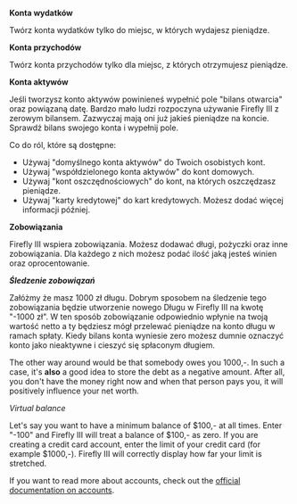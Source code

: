 **Konta wydatków**

Twórz konta wydatków tylko do miejsc, w których wydajesz pieniądze.

**Konta przychodów**

Twórz konta przychodów tylko dla miejsc, z których otrzymujesz pieniądze.

**Konta aktywów**

Jeśli tworzysz konto aktywów powinieneś wypełnić pole "bilans otwarcia" oraz powiązaną datę. Bardzo mało ludzi rozpoczyna używanie Firefly III z zerowym bilansem. Zazwyczaj mają oni już jakieś pieniądze na koncie. Sprawdź bilans swojego konta i wypełnij pole.

Co do ról, które są dostępne:

- Używaj "domyślnego konta aktywów" do Twoich osobistych kont.
- Używaj "współdzielonego konta aktywów" do kont domowych.
- Używaj "kont oszczędnościowych" do kont, na których oszczędzasz pieniądze.
- Używaj "karty kredytowej" do kart kredytowych. Możesz dodać więcej informacji później.

**Zobowiązania**

Firefly III wspiera zobowiązania. Możesz dodawać długi, pożyczki oraz inne zobowiązania. Dla każdego z nich możesz podać ilość jaką jesteś winien oraz oprocentowanie.

***Śledzenie zobowiązań***

Załóżmy że masz 1000 zł długu. Dobrym sposobem na śledzenie tego zobowiązania będzie utworzenie nowego Długu w Firefly III na kwotę "-1000 zł". W ten sposób zobowiązanie odpowiednio wpłynie na twoją wartość netto a ty będziesz mógł przelewać pieniądze na konto długu w ramach spłaty. Kiedy bilans konta wyniesie zero możesz dumnie oznaczyć konto jako nieaktywne i cieszyć się spłaconym długiem.

The other way around would be that somebody owes you 1000,-. In such a case, it's **also** a good idea to store the debt as a negative amount. After all, you don't have the money right now and when that person pays you, it will positively influence your net worth.

*Virtual balance*

Let's say you want to have a minimum balance of $100,- at all times. Enter "-100" and Firefly III will treat a balance of $100,- as zero. If you are creating a credit card account, enter the limit of your credit card (for example $1000,-). Firefly III will correctly display how far your limit is stretched.

If you want to read more about accounts, check out the [official documentation on accounts](https://docs.firefly-iii.org/concepts/accounts).